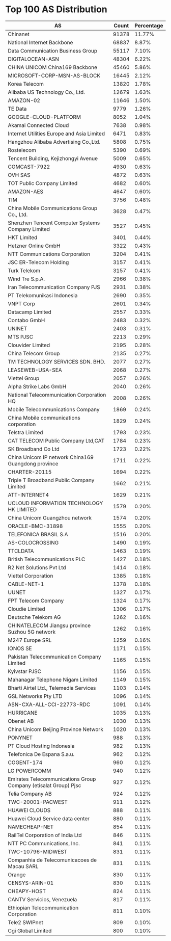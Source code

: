 # Top 100 AS Distribution
| AS | Count | Percentage |
|----|----|----|
| Chinanet | 91378 | 11.77% |
| National Internet Backbone | 68837 | 8.87% |
| Data Communication Business Group | 55117 | 7.10% |
| DIGITALOCEAN-ASN | 48304 | 6.22% |
| CHINA UNICOM China169 Backbone | 45460 | 5.86% |
| MICROSOFT-CORP-MSN-AS-BLOCK | 16445 | 2.12% |
| Korea Telecom | 13820 | 1.78% |
| Alibaba US Technology Co., Ltd. | 12679 | 1.63% |
| AMAZON-02 | 11646 | 1.50% |
| TE Data | 9779 | 1.26% |
| GOOGLE-CLOUD-PLATFORM | 8052 | 1.04% |
| Akamai Connected Cloud | 7638 | 0.98% |
| Internet Utilities Europe and Asia Limited | 6471 | 0.83% |
| Hangzhou Alibaba Advertising Co.,Ltd. | 5808 | 0.75% |
| Rostelecom | 5390 | 0.69% |
| Tencent Building, Kejizhongyi Avenue | 5009 | 0.65% |
| COMCAST-7922 | 4930 | 0.63% |
| OVH SAS | 4872 | 0.63% |
| TOT Public Company Limited | 4682 | 0.60% |
| AMAZON-AES | 4647 | 0.60% |
| TIM | 3756 | 0.48% |
| China Mobile Communications Group Co., Ltd. | 3628 | 0.47% |
| Shenzhen Tencent Computer Systems Company Limited | 3527 | 0.45% |
| HKT Limited | 3401 | 0.44% |
| Hetzner Online GmbH | 3322 | 0.43% |
| NTT Communications Corporation | 3204 | 0.41% |
| JSC ER-Telecom Holding | 3157 | 0.41% |
| Turk Telekom | 3157 | 0.41% |
| Wind Tre S.p.A. | 2966 | 0.38% |
| Iran Telecommunication Company PJS | 2931 | 0.38% |
| PT Telekomunikasi Indonesia | 2690 | 0.35% |
| VNPT Corp | 2601 | 0.34% |
| Datacamp Limited | 2557 | 0.33% |
| Contabo GmbH | 2483 | 0.32% |
| UNINET | 2403 | 0.31% |
| MTS PJSC | 2213 | 0.29% |
| Clouvider Limited | 2195 | 0.28% |
| China Telecom Group | 2135 | 0.27% |
| TM TECHNOLOGY SERVICES SDN. BHD. | 2077 | 0.27% |
| LEASEWEB-USA-SEA | 2068 | 0.27% |
| Viettel Group | 2057 | 0.26% |
| Alpha Strike Labs GmbH | 2040 | 0.26% |
| National Telecommunication Corporation HQ | 2008 | 0.26% |
| Mobile Telecommunications Company | 1869 | 0.24% |
| China Mobile communications corporation | 1829 | 0.24% |
| Telstra Limited | 1793 | 0.23% |
| CAT TELECOM Public Company Ltd,CAT | 1784 | 0.23% |
| SK Broadband Co Ltd | 1723 | 0.22% |
| China Unicom IP network China169 Guangdong province | 1711 | 0.22% |
| CHARTER-20115 | 1694 | 0.22% |
| Triple T Broadband Public Company Limited | 1662 | 0.21% |
| ATT-INTERNET4 | 1629 | 0.21% |
| UCLOUD INFORMATION TECHNOLOGY HK LIMITED | 1579 | 0.20% |
| China Unicom Guangzhou network | 1574 | 0.20% |
| ORACLE-BMC-31898 | 1555 | 0.20% |
| TELEFONICA BRASIL S.A | 1516 | 0.20% |
| AS-COLOCROSSING | 1490 | 0.19% |
| TTCLDATA | 1463 | 0.19% |
| British Telecommunications PLC | 1427 | 0.18% |
| R2 Net Solutions Pvt Ltd | 1414 | 0.18% |
| Viettel Corporation | 1385 | 0.18% |
| CABLE-NET-1 | 1378 | 0.18% |
| UUNET | 1327 | 0.17% |
| FPT Telecom Company | 1324 | 0.17% |
| Cloudie Limited | 1306 | 0.17% |
| Deutsche Telekom AG | 1262 | 0.16% |
| CHINATELECOM Jiangsu province Suzhou 5G network | 1262 | 0.16% |
| M247 Europe SRL | 1259 | 0.16% |
| IONOS SE | 1171 | 0.15% |
| Pakistan Telecommunication Company Limited | 1165 | 0.15% |
| Kyivstar PJSC | 1156 | 0.15% |
| Mahanagar Telephone Nigam Limited | 1149 | 0.15% |
| Bharti Airtel Ltd., Telemedia Services | 1103 | 0.14% |
| GSL Networks Pty LTD | 1096 | 0.14% |
| ASN-CXA-ALL-CCI-22773-RDC | 1091 | 0.14% |
| HURRICANE | 1035 | 0.13% |
| Obenet AB | 1030 | 0.13% |
| China Unicom Beijing Province Network | 1020 | 0.13% |
| PONYNET | 988 | 0.13% |
| PT Cloud Hosting Indonesia | 982 | 0.13% |
| Telefonica De Espana S.a.u. | 962 | 0.12% |
| COGENT-174 | 960 | 0.12% |
| LG POWERCOMM | 940 | 0.12% |
| Emirates Telecommunications Group Company (etisalat Group) Pjsc | 927 | 0.12% |
| Telia Company AB | 924 | 0.12% |
| TWC-20001-PACWEST | 911 | 0.12% |
| HUAWEI CLOUDS | 888 | 0.11% |
| Huawei Cloud Service data center | 880 | 0.11% |
| NAMECHEAP-NET | 854 | 0.11% |
| RailTel Corporation of India Ltd | 846 | 0.11% |
| NTT PC Communications, Inc. | 841 | 0.11% |
| TWC-10796-MIDWEST | 831 | 0.11% |
| Companhia de Telecomunicacoes de Macau SARL | 831 | 0.11% |
| Orange | 830 | 0.11% |
| CENSYS-ARIN-01 | 830 | 0.11% |
| CHEAPY-HOST | 824 | 0.11% |
| CANTV Servicios, Venezuela | 817 | 0.11% |
| Ethiopian Telecommunication Corporation | 811 | 0.10% |
| Tele2 SWIPnet | 809 | 0.10% |
| Cgi Global Limited | 800 | 0.10% |
